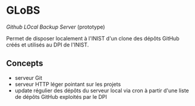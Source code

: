 # GLoBS
*Github LOcal Backup Server* (prototype)

Permet de disposer localement à l'INIST d'un clone des dépôts GitHub créés et
utilisés au DPI de l'INIST.


## Concepts
  * serveur Git
  * serveur HTTP léger pointant sur les projets
  * update régulier des dépôts du serveur local via cron à partir d'une liste
    de dépôts GitHub exploités par le DPI

